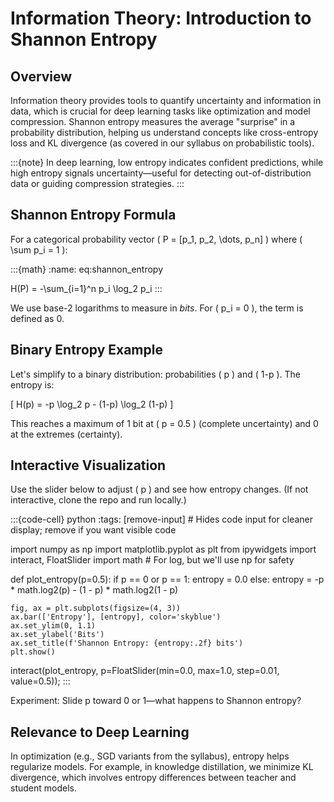 # Information Theory: Introduction to Shannon Entropy

## Overview
Information theory provides tools to quantify uncertainty and information in data, which is crucial for deep learning tasks like optimization and model compression. Shannon entropy measures the average "surprise" in a probability distribution, helping us understand concepts like cross-entropy loss and KL divergence (as covered in our syllabus on probabilistic tools).

:::{note}
In deep learning, low entropy indicates confident predictions, while high entropy signals uncertainty—useful for detecting out-of-distribution data or guiding compression strategies.
:::

## Shannon Entropy Formula
For a categorical probability vector \( P = [p_1, p_2, \dots, p_n] \) where \( \sum p_i = 1 \):

:::{math}
:name: eq:shannon_entropy

H(P) = -\sum_{i=1}^n p_i \log_2 p_i
:::

We use base-2 logarithms to measure in *bits*. For \( p_i = 0 \), the term is defined as 0.

## Binary Entropy Example
Let's simplify to a binary distribution: probabilities \( p \) and \( 1-p \). The entropy is:

\[ H(p) = -p \log_2 p - (1-p) \log_2 (1-p) \]

This reaches a maximum of 1 bit at \( p = 0.5 \) (complete uncertainty) and 0 at the extremes (certainty).

## Interactive Visualization
Use the slider below to adjust \( p \) and see how entropy changes. (If not interactive, clone the repo and run locally.)

:::{code-cell} python
:tags: [remove-input]  # Hides code input for cleaner display; remove if you want visible code

import numpy as np
import matplotlib.pyplot as plt
from ipywidgets import interact, FloatSlider
import math  # For log, but we'll use np for safety

def plot_entropy(p=0.5):
    if p == 0 or p == 1:
        entropy = 0.0
    else:
        entropy = -p * math.log2(p) - (1 - p) * math.log2(1 - p)
    
    fig, ax = plt.subplots(figsize=(4, 3))
    ax.bar(['Entropy'], [entropy], color='skyblue')
    ax.set_ylim(0, 1.1)
    ax.set_ylabel('Bits')
    ax.set_title(f'Shannon Entropy: {entropy:.2f} bits')
    plt.show()

interact(plot_entropy, p=FloatSlider(min=0.0, max=1.0, step=0.01, value=0.5));
:::

Experiment: Slide p toward 0 or 1—what happens to Shannon entropy?

## Relevance to Deep Learning
In optimization (e.g., SGD variants from the syllabus), entropy helps regularize models. For example, in knowledge distillation, we minimize KL divergence, which involves entropy differences between teacher and student models.